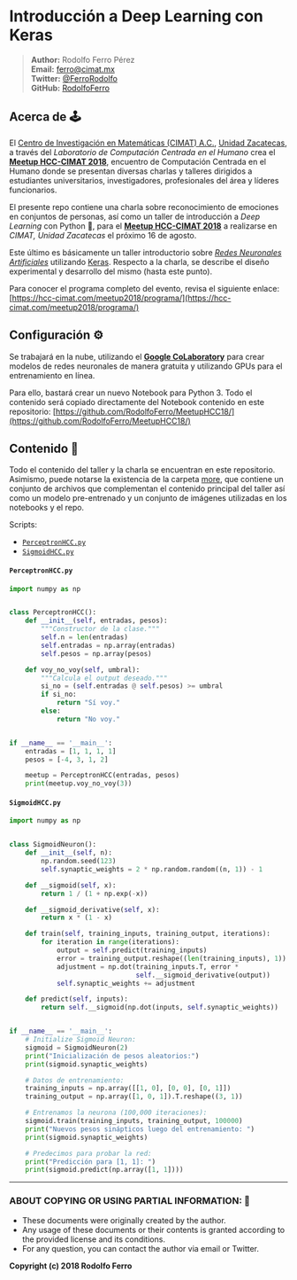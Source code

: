 # Introducción a Deep Learning con Keras

> **Author:** Rodolfo Ferro Pérez <br/>
> **Email:** [ferro@cimat.mx](mailto:ferro@cimat.mx) <br/>
> **Twitter:** [@FerroRodolfo](http://twitter.com/FerroRodolfo) <br/>
> **GitHub:** [RodolfoFerro](https://github.com/RodolfoFerro) <br/>

## Acerca de 🕹

El [Centro de Investigación en Matemáticas (CIMAT) A.C.](https://www.cimat.mx/), [Unidad Zacatecas](http://www.ingsoft.mx/), a través del *Laboratorio de Computación Centrada en el Humano* crea el [**Meetup HCC-CIMAT 2018**](https://hcc-cimat.com/meetup2018/), encuentro de Computación Centrada en el Humano donde se presentan diversas charlas y talleres dirigidos a estudiantes universitarios, investigadores, profesionales del área y líderes funcionarios.

El presente repo contiene una charla sobre reconocimiento de emociones en conjuntos de personas, así como un taller de introducción a *Deep Learning* con Python 🐍, para el [**Meetup HCC-CIMAT 2018**](https://hcc-cimat.com/meetup2018/) a realizarse en *CIMAT, Unidad Zacatecas* el próximo 16 de agosto.

Este último es básicamente un taller introductorio sobre [*Redes Neuronales Artificiales*](https://en.wikipedia.org/wiki/Artificial_neural_network) utilizando [Keras](https://keras.io/). Respecto a la charla, se describe el diseño experimental y desarrollo del mismo (hasta este punto).

Para conocer el programa completo del evento, revisa el siguiente enlace: [https://hcc-cimat.com/meetup2018/programa/](https://hcc-cimat.com/meetup2018/programa/)

## Configuración ⚙️

Se trabajará en la nube, utilizando el [**Google CoLaboratory**](https://colab.research.google.com) para crear modelos de redes neuronales de manera gratuita y utilizando GPUs para el entrenamiento en línea.

Para ello, bastará crear un nuevo Notebook para Python 3. Todo el contenido será copiado directamente del Notebook contenido en este repositorio: [https://github.com/RodolfoFerro/MeetupHCC18/](https://github.com/RodolfoFerro/MeetupHCC18/)


## Contenido 👾

Todo el contenido del taller y la charla se encuentran en este repositorio. Asimismo, puede notarse la existencia de la carpeta [more](https://github.com/RodolfoFerro/FLISoL18/tree/master/more), que contiene un conjunto de archivos que complementan el contenido principal del taller así como un modelo pre-entrenado y un conjunto de imágenes utilizadas en los notebooks y el repo.

Scripts:
- [`PerceptronHCC.py`](https://github.com/RodolfoFerro/MeetupHCC18/blob/master/PerceptronHCC.py)
- [`SigmoidHCC.py`](https://github.com/RodolfoFerro/MeetupHCC18/blob/master/SigmoidHCC.py)


#### `PerceptronHCC.py`
```python
import numpy as np


class PerceptronHCC():
    def __init__(self, entradas, pesos):
        """Constructor de la clase."""
        self.n = len(entradas)
        self.entradas = np.array(entradas)
        self.pesos = np.array(pesos)

    def voy_no_voy(self, umbral):
        """Calcula el output deseado."""
        si_no = (self.entradas @ self.pesos) >= umbral
        if si_no:
            return "Sí voy."
        else:
            return "No voy."


if __name__ == '__main__':
    entradas = [1, 1, 1, 1]
    pesos = [-4, 3, 1, 2]

    meetup = PerceptronHCC(entradas, pesos)
    print(meetup.voy_no_voy(3))
```

#### `SigmoidHCC.py`
```python
import numpy as np


class SigmoidNeuron():
    def __init__(self, n):
        np.random.seed(123)
        self.synaptic_weights = 2 * np.random.random((n, 1)) - 1

    def __sigmoid(self, x):
        return 1 / (1 + np.exp(-x))

    def __sigmoid_derivative(self, x):
        return x * (1 - x)

    def train(self, training_inputs, training_output, iterations):
        for iteration in range(iterations):
            output = self.predict(training_inputs)
            error = training_output.reshape((len(training_inputs), 1)) - output
            adjustment = np.dot(training_inputs.T, error *
                                self.__sigmoid_derivative(output))
            self.synaptic_weights += adjustment

    def predict(self, inputs):
        return self.__sigmoid(np.dot(inputs, self.synaptic_weights))


if __name__ == '__main__':
    # Initialize Sigmoid Neuron:
    sigmoid = SigmoidNeuron(2)
    print("Inicialización de pesos aleatorios:")
    print(sigmoid.synaptic_weights)

    # Datos de entrenamiento:
    training_inputs = np.array([[1, 0], [0, 0], [0, 1]])
    training_output = np.array([1, 0, 1]).T.reshape((3, 1))

    # Entrenamos la neurona (100,000 iteraciones):
    sigmoid.train(training_inputs, training_output, 100000)
    print("Nuevos pesos sinápticos luego del entrenamiento: ")
    print(sigmoid.synaptic_weights)

    # Predecimos para probar la red:
    print("Predicción para [1, 1]: ")
    print(sigmoid.predict(np.array([1, 1])))
```

***

### ABOUT COPYING OR USING PARTIAL INFORMATION: 🔐
* These documents were originally created by the author.
* Any usage of these documents or their contents is granted according to the provided license and its conditions.
* For any question, you can contact the author via email or Twitter.

**Copyright (c) 2018 Rodolfo Ferro**
